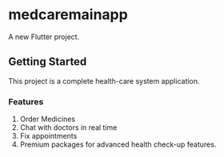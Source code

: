 # medcaremainapp

A new Flutter project.

## Getting Started

This project is a complete health-care system application. 

### Features
1. Order Medicines
2. Chat with doctors in real time
3. Fix appointments
4. Premium packages for advanced health check-up features.
